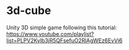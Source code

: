 # 3d-cube
Unity 3D simple game following this tutorial: https://www.youtube.com/playlist?list=PLPV2KyIb3jR5QFsefuO2RlAgWEz6EvVi6
